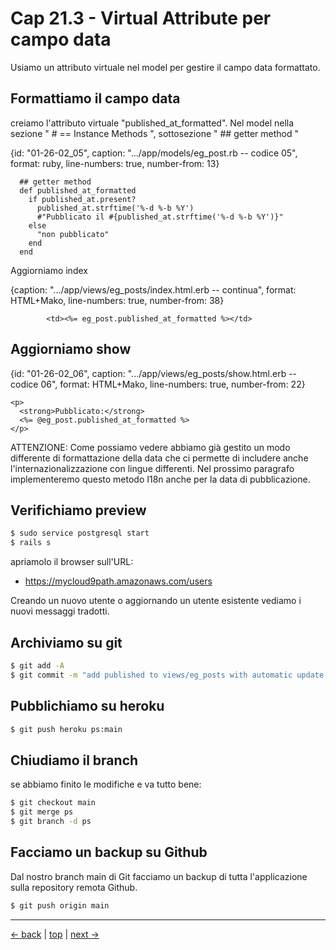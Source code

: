 # <a name="top"></a> Cap 21.3 - Virtual Attribute per campo data

Usiamo un attributo virtuale nel model per gestire il campo data formattato.



## Formattiamo il campo data

creiamo l'attributo virtuale "published_at_formatted".
Nel model nella sezione " # == Instance Methods ", sottosezione " ## getter method "

{id: "01-26-02_05", caption: ".../app/models/eg_post.rb -- codice 05", format: ruby, line-numbers: true, number-from: 13}
```
  ## getter method
  def published_at_formatted 
    if published_at.present?
      published_at.strftime('%-d %-b %Y')
      #"Pubblicato il #{published_at.strftime('%-d %-b %Y')}"
    else
      "non pubblicato"
    end
  end
```

Aggiorniamo index

{caption: ".../app/views/eg_posts/index.html.erb -- continua", format: HTML+Mako, line-numbers: true, number-from: 38}
```
        <td><%= eg_post.published_at_formatted %></td>
```




## Aggiorniamo show

{id: "01-26-02_06", caption: ".../app/views/eg_posts/show.html.erb -- codice 06", format: HTML+Mako, line-numbers: true, number-from: 22}
```
<p>
  <strong>Pubblicato:</strong>
  <%= @eg_post.published_at_formatted %>
</p>
```


ATTENZIONE: Come possiamo vedere abbiamo già gestito un modo differente di formattazione della data che ci permette di includere anche l'internazionalizzazione con lingue differenti. Nel prossimo paragrafo implementeremo questo metodo I18n anche per la data di pubblicazione.




## Verifichiamo preview

```bash
$ sudo service postgresql start
$ rails s
```

apriamolo il browser sull'URL:

- https://mycloud9path.amazonaws.com/users

Creando un nuovo utente o aggiornando un utente esistente vediamo i nuovi messaggi tradotti.



## Archiviamo su git

```bash
$ git add -A
$ git commit -m "add published to views/eg_posts with automatic update of published_at"
```



## Pubblichiamo su heroku

```bash
$ git push heroku ps:main
```



## Chiudiamo il branch

se abbiamo finito le modifiche e va tutto bene:

```bash
$ git checkout main
$ git merge ps
$ git branch -d ps
```




## Facciamo un backup su Github

Dal nostro branch main di Git facciamo un backup di tutta l'applicazione sulla repository remota Github.

```bash
$ git push origin main
```



---

[<- back](https://github.com/flaviobordonidev/leanpubabrandnewcms/blob/master/01-base/09-manage_users/03-browser_tab_title_users-it.md)
 | [top](#top) |
[next ->](https://github.com/flaviobordonidev/leanpubabrandnewcms/blob/master/01-base/10-users_i18n/02-users_form_i18n-it.md)
